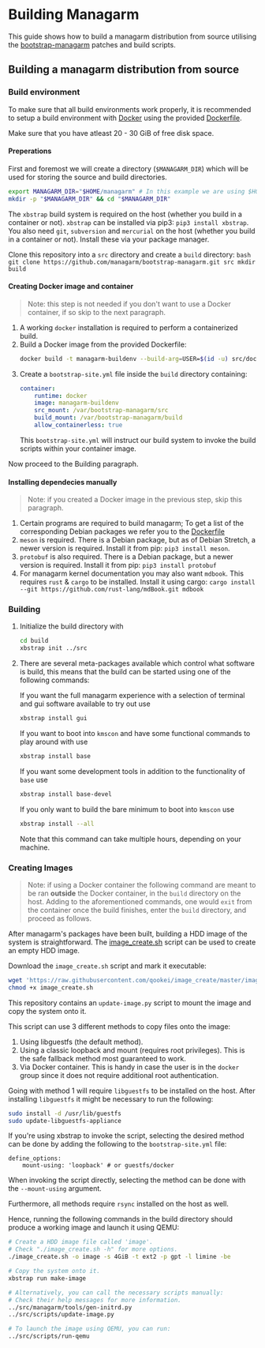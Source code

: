 # Building Managarm

This guide shows how to build a managarm distribution from source utilising the [bootstrap-managarm](https://github.com/managarm/bootstrap-managarm) patches and build scripts.

## Building a managarm distribution from source

### Build environment
To make sure that all build environments work properly, it is recommended to
setup a build environment with [Docker](https://www.docker.com/) using the
provided [Dockerfile](https://github.com/managarm/bootstrap-managarm/blob/master/docker/Dockerfile).

Make sure that you have atleast 20 - 30 GiB of free disk space.

#### Preperations
First and foremost we will create a directory (`$MANAGARM_DIR`) which will be
used for storing the source and build directories.

```sh
export MANAGARM_DIR="$HOME/managarm" # In this example we are using $HOME/managarm, but it can be any directory
mkdir -p "$MANAGARM_DIR" && cd "$MANAGARM_DIR"
```

The `xbstrap` build system is required on the host (whether you build in a container or not). `xbstrap` can be installed via pip3: `pip3 install xbstrap`.
You also need `git`, `subversion` and `mercurial` on the host (whether you build in a container or not). Install these via your package manager.

Clone this repository into a `src` directory and create a `build` directory:
    ```bash
    git clone https://github.com/managarm/bootstrap-managarm.git src
    mkdir build
    ```

#### Creating Docker image and container
> Note: this step is not needed if you don't want to use a Docker container, if so skip to the next paragraph.

1.  A working `docker` installation is required to perform a containerized build.
2.  Build a Docker image from the provided Dockerfile:
    ```bash
    docker build -t managarm-buildenv --build-arg=USER=$(id -u) src/docker
    ```
3.  Create a `bootstrap-site.yml` file inside the `build` directory containing:
    ```yml
    container:
        runtime: docker
        image: managarm-buildenv
        src_mount: /var/bootstrap-managarm/src
        build_mount: /var/bootstrap-managarm/build
        allow_containerless: true
    ```
    This `bootstrap-site.yml` will instruct our build system to invoke the build scripts within your container image.

Now proceed to the Building paragraph.

#### Installing dependecies manually
> Note: if you created a Docker image in the previous step, skip this paragraph.
1.  Certain programs are required to build managarm; To get a list of the corresponding Debian packages we refer you to the [Dockerfile](https://github.com/managarm/bootstrap-managarm/blob/master/docker/Dockerfile)
1.  `meson` is required. There is a Debian package, but as of Debian Stretch, a newer version is required.
    Install it from pip: `pip3 install meson`.
1.  `protobuf` is also required. There is a Debian package, but a newer version is required.
    Install it from pip: `pip3 install protobuf`
1.  For managarm kernel documentation you may also want `mdbook`. This requires `rust` & `cargo` to be installed.
    Install it using cargo: `cargo install --git https://github.com/rust-lang/mdBook.git mdbook`

### Building
1.  Initialize the build directory with
    ```bash
    cd build
    xbstrap init ../src
    ```
1.  There are several meta-packages available which control what software is build, this means that the build can be started using one of the following commands:

    If you want the full managarm experience with a selection of terminal and gui software available to try out use
    ```bash
    xbstrap install gui
    ```
    If you want to boot into `kmscon` and have some functional commands to play around with use
    ```bash
    xbstrap install base
    ```
    If you want some development tools in addition to the functionality of `base` use
    ```bash
    xbstrap install base-devel
    ```
    If you only want to build the bare minimum to boot into `kmscon` use
    ```bash
    xbstrap install --all
    ```
    Note that this command can take multiple hours, depending on your machine.


### Creating Images
> Note: if using a Docker container the following command are meant to be ran **outside** the Docker container, in the `build` directory on the host. Adding to the aforementioned commands, one would `exit` from the container once the build finishes, enter the `build` directory, and proceed as follows.

After managarm's packages have been built, building a HDD image of the system
is straightforward. The [image_create.sh](https://github.com/qookei/image_create) script
can be used to create an empty HDD image.

Download the `image_create.sh` script and mark it executable:
```bash
wget 'https://raw.githubusercontent.com/qookei/image_create/master/image_create.sh'
chmod +x image_create.sh
```

This repository contains an `update-image.py` script to mount the image and copy the system onto it.

This script can use 3 different methods to copy files onto the image:
1. Using libguestfs (the default method).
2. Using a classic loopback and mount (requires root privileges). This is the safe fallback method most guaranteed to work.
3. Via Docker container. This is handy in case the user is in the `docker` group since it does not require additional root authentication.

Going with method 1 will require `libguestfs` to be installed on the host.
After installing `libguestfs` it might be necessary to run the following:
```bash
sudo install -d /usr/lib/guestfs
sudo update-libguestfs-appliance
```

If you're using xbstrap to invoke the script, selecting the desired method can be done by adding the following to the `bootstrap-site.yml` file:
```
define_options:
    mount-using: 'loopback' # or guestfs/docker
```

When invoking the script directly, selecting the method can be done with the `--mount-using` argument.

Furthermore, all methods require `rsync` installed on the host as well.

Hence, running the following commands in the build directory
should produce a working image and launch it using QEMU:
```bash
# Create a HDD image file called 'image'.
# Check "./image_create.sh -h" for more options.
./image_create.sh -o image -s 4GiB -t ext2 -p gpt -l limine -be

# Copy the system onto it.
xbstrap run make-image

# Alternatively, you can call the necessary scripts manually:
# Check their help messages for more information.
../src/managarm/tools/gen-initrd.py
../src/scripts/update-image.py

# To launch the image using QEMU, you can run:
../src/scripts/run-qemu
```
